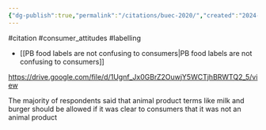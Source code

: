 ```yaml
---
{"dg-publish":true,"permalink":"/citations/buec-2020/","created":"2024-01-12T13:41:23.000+00:00","updated":"2025-09-28T23:40:59.591+01:00"}
---
```


#citation #consumer_attitudes #labelling 

- [[PB food labels are not confusing to consumers\|PB food labels are not confusing to consumers]]

https://drive.google.com/file/d/1Ugnf_Jx0GBrZ2OuwjY5WCTjhBRWTQ2_5/view 

The majority of respondents said that animal product terms like milk and burger should be allowed if it was clear to consumers that it was not an animal product